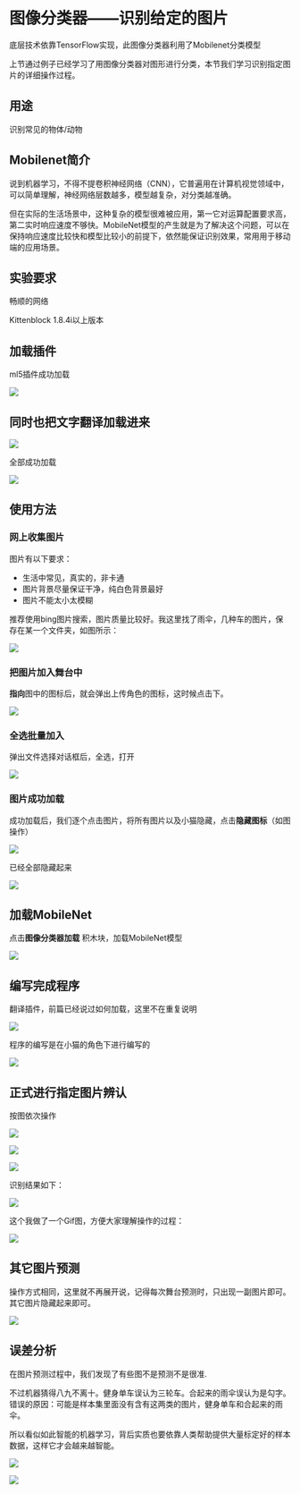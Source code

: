 # 图像分类器——识别给定的图片


底层技术依靠TensorFlow实现，此图像分类器利用了Mobilenet分类模型

上节通过例子已经学习了用图像分类器对图形进行分类，本节我们学习识别指定图片的详细操作过程。

## 用途

识别常见的物体/动物

## Mobilenet简介

说到机器学习，不得不提卷积神经网络（CNN），它普遍用在计算机视觉领域中，可以简单理解，神经网络层数越多，模型越复杂，对分类越准确。

但在实际的生活场景中，这种复杂的模型很难被应用，第一它对运算配置要求高，第二实时响应速度不够快。MobileNet模型的产生就是为了解决这个问题，可以在保持响应速度比较快和模型比较小的前提下，依然能保证识别效果，常用用于移动端的应用场景。

## 实验要求

畅顺的网络

Kittenblock 1.8.4i以上版本

## 加载插件

ml5插件成功加载

![](./images/ml.png)

## 同时也把文字翻译加载进来

![](./images/c07_01.png)

全部成功加载

![](./images/c02_02.png)

## 使用方法

### 网上收集图片

图片有以下要求：

- 生活中常见，真实的，非卡通
- 图片背景尽量保证干净，纯白色背景最好
- 图片不能太小太模糊

推荐使用bing图片搜索，图片质量比较好。我这里找了雨伞，几种车的图片，保存在某一个文件夹，如图所示：

![](./images/c07_02.png)

### 把图片加入舞台中

**指向**图中的图标后，就会弹出上传角色的图标，这时候点击下。

![](./images/c07_03.png)

### 全选批量加入

弹出文件选择对话框后，全选，打开

![](./images/c07_04.png)

### 图片成功加载

成功加载后，我们逐个点击图片，将所有图片以及小猫隐藏，点击**隐藏图标**（如图操作）

![](./images/c07_05.png)

已经全部隐藏起来

![](./images/c07_06.png)

## 加载MobileNet

点击**图像分类器加载** 积木块，加载MobileNet模型

![](./images/c02_08.png)

## 编写完成程序

翻译插件，前篇已经说过如何加载，这里不在重复说明

![](./images/c07_08.png)

程序的编写是在小猫的角色下进行编写的

![](./images/c07_09.png)



## 正式进行指定图片辨认

按图依次操作

![](./images/c07_10.png)

![](./images/c07_11.png)

![](./images/c07_12.png)

识别结果如下：

![](./images/c07_13.png)

这个我做了一个Gif图，方便大家理解操作的过程：

![](./images/c07_01.gif)

## 其它图片预测

操作方式相同，这里就不再展开说，记得每次舞台预测时，只出现一副图片即可。其它图片隐藏起来即可。

![](./images/c07_02.gif)



## 误差分析

在图片预测过程中，我们发现了有些图不是预测不是很准.

不过机器猜得八九不离十。健身单车误认为三轮车。合起来的雨伞误认为是勾字。错误的原因：可能是样本集里面没有含有这两类的图片，健身单车和合起来的雨伞。

所以看似如此智能的机器学习，背后实质也要依靠人类帮助提供大量标定好的样本数据，这样它才会越来越智能。

![](./images/c07_14.png)

![](./images/c07_15.png)



